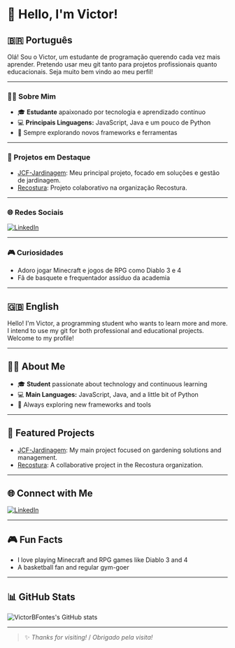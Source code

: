 # 👋 Hello, I'm Victor!

## 🇧🇷 Português

Olá! Sou o Victor, um estudante de programação querendo cada vez mais aprender. Pretendo usar meu git tanto para projetos profissionais quanto educacionais. Seja muito bem vindo ao meu perfil!

---

### 🧑‍💻 Sobre Mim

- 🎓 **Estudante** apaixonado por tecnologia e aprendizado contínuo
- 💻 **Principais Linguagens:** JavaScript, Java e um pouco de Python
- 🌱 Sempre explorando novos frameworks e ferramentas

---

### 🚀 Projetos em Destaque

- [JCF-Jardinagem](https://github.com/VictorBFontes/JCF-Jardinagem): Meu principal projeto, focado em soluções e gestão de jardinagem.
- [Recostura](https://github.com/Recostura/FrontRecostura): Projeto colaborativo na organização Recostura.

---

### 🌐 Redes Sociais

[![LinkedIn](https://img.shields.io/badge/-LinkedIn-blue?style=flat-square&logo=linkedin&logoColor=white&link=https://www.linkedin.com/in/jose-victor-barros-fontes/)](https://www.linkedin.com/in/jose-victor-barros-fontes/)

---

### 🎮 Curiosidades

- Adoro jogar Minecraft e jogos de RPG como Diablo 3 e 4
- Fã de basquete e frequentador assíduo da academia

---

## 🇬🇧 English

Hello! I'm Victor, a programming student who wants to learn more and more. I intend to use my git for both professional and educational projects. Welcome to my profile!

---

## 🧑‍💻 About Me

- 🎓 **Student** passionate about technology and continuous learning
- 💻 **Main Languages:** JavaScript, Java, and a little bit of Python
- 🌱 Always exploring new frameworks and tools

---

## 🚀 Featured Projects

- [JCF-Jardinagem](https://github.com/VictorBFontes/JCF-Jardinagem): My main project focused on gardening solutions and management.
- [Recostura](https://github.com/Recostura/FrontRecostura): A collaborative project in the Recostura organization.

---

## 🌐 Connect with Me

[![LinkedIn](https://img.shields.io/badge/-LinkedIn-blue?style=flat-square&logo=linkedin&logoColor=white&link=https://www.linkedin.com/in/jose-victor-barros-fontes/)](https://www.linkedin.com/in/jose-victor-barros-fontes/)

---

## 🎮 Fun Facts

- I love playing Minecraft and RPG games like Diablo 3 and 4
- A basketball fan and regular gym-goer

---

## 📊 GitHub Stats

![VictorBFontes's GitHub stats](https://github-readme-stats.vercel.app/api?username=VictorBFontes&show_icons=true&theme=default)

---



> :sparkles: _Thanks for visiting!_ / _Obrigado pela visita!_
